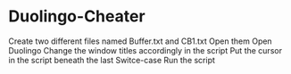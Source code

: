 # Duolingo-Cheater

Create two different files named Buffer.txt and CB1.txt
Open them
Open Duolingo
Change the window titles accordingly in the script
Put the cursor in the script beneath the last Switce-case
Run the script
